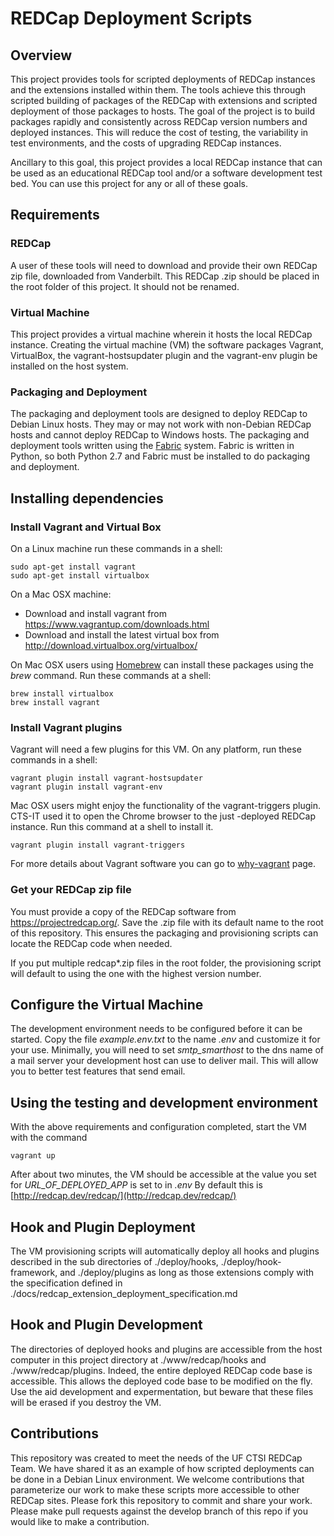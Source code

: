 # REDCap Deployment Scripts

## Overview

This project provides tools for scripted deployments of REDCap instances and the extensions installed within them. The tools achieve this through scripted building of packages of the REDCap with extensions and scripted deployment of those packages to hosts. The goal of the project is to build packages rapidly and consistently across REDCap version numbers and deployed instances. This will reduce the cost of testing, the variability in test environments, and the costs of upgrading REDCap instances.

Ancillary to this goal, this project provides a local REDCap instance that can be used as an educational REDCap tool and/or a software development test bed. You can use this project for any or all of these goals.


## Requirements

### REDCap

A user of these tools will need to download and provide their own REDCap zip
file, downloaded from Vanderbilt. This REDCap .zip should be placed in the
root folder of this project. It should not be renamed.

### Virtual Machine

This project provides a virtual machine wherein it hosts the local REDCap instance. Creating the virtual machine (VM) the software packages Vagrant, VirtualBox, the vagrant-hostsupdater plugin and the vagrant-env plugin be installed on the host system.

### Packaging and Deployment

The packaging and deployment tools are designed to deploy REDCap to Debian Linux hosts. They may or may not work with non-Debian REDCap hosts and cannot deploy REDCap to Windows hosts. The packaging and deployment tools written using the [Fabric](http://www.fabfile.org/) system. Fabric is written in Python, so both Python 2.7 and Fabric must be installed to do packaging and deployment.


## Installing dependencies

### Install Vagrant and Virtual Box

On a Linux machine run these commands in a shell:

    sudo apt-get install vagrant
    sudo apt-get install virtualbox

On a Mac OSX machine:

-   Download and install vagrant from <https://www.vagrantup.com/downloads.html>
-   Download and install the latest virtual box from <http://download.virtualbox.org/virtualbox/>

On Mac OSX users using [Homebrew](http://brew.sh/) can install these packages
using the _brew_ command.  Run these commands at a shell:

    brew install virtualbox
    brew install vagrant


### Install Vagrant plugins

Vagrant will need a few plugins for this VM. On any platform, run these commands in a shell:

    vagrant plugin install vagrant-hostsupdater
    vagrant plugin install vagrant-env

Mac OSX users might enjoy the functionality of the vagrant-triggers plugin.  CTS-IT used it to open the Chrome browser to the just -deployed REDCap instance. Run this command at a shell to install it.

    vagrant plugin install vagrant-triggers

For more details about Vagrant software you can go to [why-vagrant](https://docs.vagrantup.com/v2/why-vagrant/) page.


### Get your REDCap zip file

You must provide a copy of the REDCap software from https://projectredcap.org/. Save the .zip file with its default name to the root of this repository. This ensures the packaging and provisioning scripts can locate the REDCap code when needed.

If you put multiple redcap\*.zip files in the root folder, the provisioning script will default to using the one with the highest version number.


## Configure the Virtual Machine

The development environment needs to be configured before it can be started.
Copy the file _example.env.txt_ to the name _.env_ and customize it for your
use. Minimally, you will need to set _smtp\_smarthost_ to the dns name of a mail
server your development host can use to deliver mail.  This will allow you to
better test features that send email.


## Using the testing and development environment

With the above requirements and configuration completed, start the VM with the command

    vagrant up

After about two minutes, the VM should be accessible at the value you set for _URL\_OF\_DEPLOYED\_APP_ is set to in _.env_  By default this is [http://redcap.dev/redcap/](http://redcap.dev/redcap/)


## Hook and Plugin Deployment

The VM provisioning scripts will automatically deploy all hooks and plugins described in the sub directories of ./deploy/hooks, ./deploy/hook-framework, and ./deploy/plugins as long as those extensions comply with the specification defined in ./docs/redcap_extension_deployment_specification.md


## Hook and Plugin Development

The directories of deployed hooks and plugins are accessible from the host computer in this project directory at ./www/redcap/hooks and ./www/redcap/plugins.  Indeed, the entire deployed REDCap code base is accessible.  This allows the deployed code base to be modified on the fly. Use the aid development and expermentation, but beware that these files will be erased if you destroy the VM.


## Contributions

This repository was created to meet the needs of the UF CTSI REDCap Team.  We
have shared it as an example of how scripted deployments can be done in a
Debian Linux environment.  We welcome contributions that parameterize our work
to make these scripts more accessible to other REDCap sites.  Please fork this
repository to commit and share your work.  Please make pull requests against
the develop branch of this repo if you would like to make a contribution.
